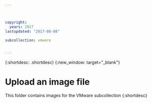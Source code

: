 ```yaml
---



copyright:
  years: 2017
lastupdated: "2017-08-08"

subcollection: vmware


---
```


{:shortdesc: .shortdesc}
{:new_window: target="_blank"}

# Upload an image file
This folder contains images for the VMware subcollection
{:shortdesc}
